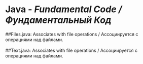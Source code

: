 # Java - *Fundamental Code / Фундаментальный Код*
##Files.java:
Associates with file operations / Ассоциируется с операциями над файлами.<br><br>
##Text.java:
Associates with file operations / Ассоциируется с операциями над файлами.<br><br>
